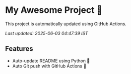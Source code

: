 # My Awesome Project 🚀

This project is automatically updated using GitHub Actions.

_Last updated: 2025-06-03 04:47:39 IST_

## Features
- Auto-update README using Python 🐍
- Auto Git push with GitHub Actions 🤖

